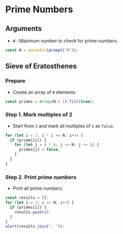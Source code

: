 # Prime Numbers

## Arguments

- `N` : Maximum number to check for prime numbers.

```js
const N = parseInt(prompt("N"));
```

## Sieve of Eratosthenes

### Prepare

- Create an array of `N` elements.

```js
const primes = Array(N + 1).fill(true);
```

### Step 1. Mark multiples of 2

- Start from `2` and mark all multiples of `2` as `false`.

```js
for (let i = 2; i * i <= N; i++) {
  if (primes[i]) {
    for (let j = i * i; j <= N; j += i) {
      primes[j] = false;
    }
  }
}
```

### Step 2. Print prime numbers

- Print all prime numbers.

```js
const results = [];
for (let i = 2; i <= N; i++) {
  if (primes[i]) {
    results.push(i);
  }
}
alert(results.join(", "));
```
